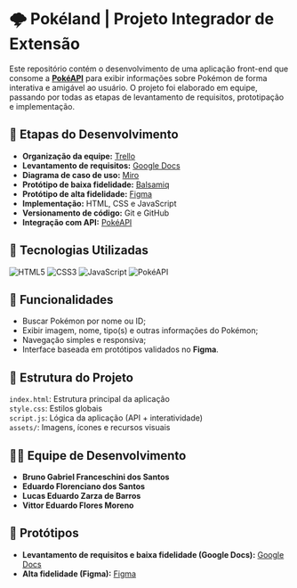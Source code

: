 # 🌩️ Pokéland | Projeto Integrador de Extensão

Este repositório contém o desenvolvimento de uma aplicação front-end que consome a **[PokéAPI](https://pokeapi.co/)** para exibir informações sobre Pokémon de forma interativa e amigável ao usuário.
O projeto foi elaborado em equipe, passando por todas as etapas de levantamento de requisitos, prototipação e implementação.

## 📑 Etapas do Desenvolvimento

- **Organização da equipe:** [Trello](https://trello.com/pt-BR?campaign=19269516466&adgroup=148159506607&targetid=kwd-3609071522&matchtype=e&network=g&device=c&device_model=&creative=641463051732&keyword=trello&placement=&target=&ds_eid=700000001557344&ds_e1=GOOGLE&gad_source=1&gad_campaignid=19269516466&gbraid=0AAAAADMO9Yh_2s_CZWfKXT3O60r1HXI3U&gclid=CjwKCAjw89jGBhB0EiwA2o1On4EvlYtPeimtW5DHRGvAVxvLp82SORRz4YCI7vORizDm-n3RUnlt7BoCF-0QAvD_BwE)
- **Levantamento de requisitos:** [Google Docs](https://docs.google.com/)
- **Diagrama de caso de uso:** [Miro](https://miro.com/)
- **Protótipo de baixa fidelidade:** [Balsamiq](https://balsamiq.com/)
- **Protótipo de alta fidelidade:** [Figma](https://figma.com/)
- **Implementação:** HTML, CSS e JavaScript
- **Versionamento de código:** Git e GitHub
- **Integração com API:** [PokéAPI](https://pokeapi.co/)

## 🚀 Tecnologias Utilizadas

![HTML5](https://img.shields.io/badge/HTML5-E34F26?style=for-the-badge&logo=html5&logoColor=fff)
![CSS3](https://img.shields.io/badge/CSS3-1572B6?style=for-the-badge&logo=css3&logoColor=fff)
![JavaScript](https://img.shields.io/badge/JavaScript-F7DF1E?style=for-the-badge&logo=javascript&logoColor=000)
![PokéAPI](https://img.shields.io/badge/PokéAPI-DC0A2D?style=for-the-badge&logo=pokemon&logoColor=fff)

## 🎯 Funcionalidades

- Buscar Pokémon por nome ou ID;
- Exibir imagem, nome, tipo(s) e outras informações do Pokémon;
- Navegação simples e responsiva;
- Interface baseada em protótipos validados no **Figma**.

## 📂 Estrutura do Projeto
`index.html`: Estrutura principal da aplicação <br>
`style.css`: Estilos globais <br>
`script.js`: Lógica da aplicação (API + interatividade) <br>
`assets/`: Imagens, ícones e recursos visuais

## 🧑‍💻 Equipe de Desenvolvimento

- **Bruno Gabriel Franceschini dos Santos**
- **Eduardo Florenciano dos Santos**
- **Lucas Eduardo Zarza de Barros**
- **Vittor Eduardo Flores Moreno**

## 📸 Protótipos

- **Levantamento de requisitos e baixa fidelidade (Google Docs):** [Google Docs](https://docs.google.com/document/d/1a01eupsQJX5InngltC15DjfshqzSDN5savcsSzDF9hg/edit?tab=t.0#heading=h.6hed4ebl5tqu)
- **Alta fidelidade (Figma):** [Figma](https://www.figma.com/design/Ighs8pXKz0jRcBaSthGvFf/APRESENTA%C3%87%C3%83O-POK%C3%89LAND?node-id=3331-91&t=ZZwATGaLnL5lzs9P-0)
